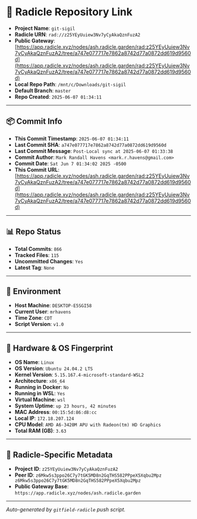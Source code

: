 # 🔗 Radicle Repository Link

- **Project Name**: `git-sigil`
- **Radicle URN**: `rad://z25YEyUuiew3Nv7yCyAkaQznFuzA2`
- **Public Gateway**: [https://app.radicle.xyz/nodes/ash.radicle.garden/rad:z25YEyUuiew3Nv7yCyAkaQznFuzA2/tree/a747e077717e7862a8742d77a0872dd619d9560d](https://app.radicle.xyz/nodes/ash.radicle.garden/rad:z25YEyUuiew3Nv7yCyAkaQznFuzA2/tree/a747e077717e7862a8742d77a0872dd619d9560d)
- **Local Repo Path**: `/mnt/c/Downloads/git-sigil`
- **Default Branch**: `master`
- **Repo Created**: `2025-06-07 01:34:11`

---

## 📦 Commit Info

- **This Commit Timestamp**: `2025-06-07 01:34:11`
- **Last Commit SHA**: `a747e077717e7862a8742d77a0872dd619d9560d`
- **Last Commit Message**: `Post-Local sync at 2025-06-07 01:33:38`
- **Commit Author**: `Mark Randall Havens <mark.r.havens@gmail.com>`
- **Commit Date**: `Sat Jun 7 01:34:02 2025 -0500`
- **This Commit URL**: [https://app.radicle.xyz/nodes/ash.radicle.garden/rad:z25YEyUuiew3Nv7yCyAkaQznFuzA2/tree/a747e077717e7862a8742d77a0872dd619d9560d](https://app.radicle.xyz/nodes/ash.radicle.garden/rad:z25YEyUuiew3Nv7yCyAkaQznFuzA2/tree/a747e077717e7862a8742d77a0872dd619d9560d)

---

## 📊 Repo Status

- **Total Commits**: `866`
- **Tracked Files**: `115`
- **Uncommitted Changes**: `Yes`
- **Latest Tag**: `None`

---

## 🧭 Environment

- **Host Machine**: `DESKTOP-E5SGI58`
- **Current User**: `mrhavens`
- **Time Zone**: `CDT`
- **Script Version**: `v1.0`

---

## 🧬 Hardware & OS Fingerprint

- **OS Name**: `Linux`
- **OS Version**: `Ubuntu 24.04.2 LTS`
- **Kernel Version**: `5.15.167.4-microsoft-standard-WSL2`
- **Architecture**: `x86_64`
- **Running in Docker**: `No`
- **Running in WSL**: `Yes`
- **Virtual Machine**: `wsl`
- **System Uptime**: `up 23 hours, 42 minutes`
- **MAC Address**: `00:15:5d:86:d8:cc`
- **Local IP**: `172.18.207.124`
- **CPU Model**: `AMD A6-3420M APU with Radeon(tm) HD Graphics`
- **Total RAM (GB)**: `3.63`

---

## 🌱 Radicle-Specific Metadata

- **Project ID**: `z25YEyUuiew3Nv7yCyAkaQznFuzA2`
- **Peer ID**: `z6Mkw5s3ppo26C7y7tGK5MD8n2GqTHS582PPpeX5Xqbu2Mpz
z6Mkw5s3ppo26C7y7tGK5MD8n2GqTHS582PPpeX5Xqbu2Mpz`
- **Public Gateway Base**: `https://app.radicle.xyz/nodes/ash.radicle.garden`

---

_Auto-generated by `gitfield-radicle` push script._

